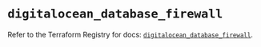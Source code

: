 # `digitalocean_database_firewall`

Refer to the Terraform Registry for docs: [`digitalocean_database_firewall`](https://registry.terraform.io/providers/digitalocean/digitalocean/2.59.0/docs/resources/database_firewall).
